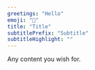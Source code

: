 ```yaml
---
greetings: "Hello"
emoji: "👋"
title: "Title"
subtitlePrefix: "Subtitle"
subtitleHighlight: ""
---
```


Any content you wish for.
